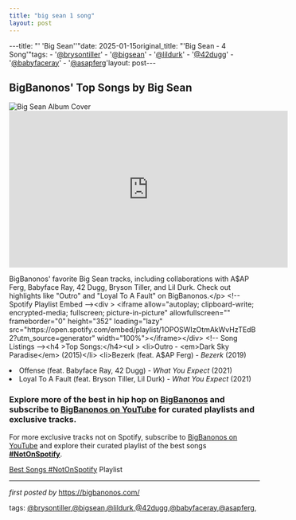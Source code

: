 ```yaml
---
title: "big sean 1 song"
layout: post
---
```

---title: "' 'Big Sean''"date: 2025-01-15original_title: "'Big Sean - 4 Song'"tags:  - '[@brysontiller](/tags/brysontiller/)'  - '[@bigsean](/tags/bigsean/)'  - '[@lildurk](/tags/lildurk/)'  - '[@42dugg](/tags/42dugg/)'  - '[@babyfaceray](/tags/babyfaceray/)'  - '[@asapferg](/tags/asapferg/)'layout: post---<h2 >BigBanonos' Top Songs by Big Sean</h2><!-- Featured Image --><div > <img src="https://i.scdn.co/image/ab67616d0000b2733a3085314f4db662c4eb8dd1" alt="Big Sean Album Cover"></div> <!-- YouTube Video Embed --><div > <iframe allow="accelerometer; autoplay; encrypted-media; gyroscope; picture-in-picture" allowfullscreen="" frameborder="0" height="315" src="https://www.youtube.com/embed/videoseries?list=PLtuNtuTatqI2gLN9WzmnXRlye-CldaVhW" width="560"></iframe></div> <!-- Search Description --><p >BigBanonos' favorite Big Sean tracks, including collaborations with A$AP Ferg, Babyface Ray, 42 Dugg, Bryson Tiller, and Lil Durk. Check out highlights like "Outro" and "Loyal To A Fault" on BigBanonos.</p> <!-- Spotify Playlist Embed --><div > <iframe allow="autoplay; clipboard-write; encrypted-media; fullscreen; picture-in-picture" allowfullscreen="" frameborder="0" height="352" loading="lazy" src="https://open.spotify.com/embed/playlist/1OPOSWIzOtmAkWvHzTEdB2?utm_source=generator" width="100%"></iframe></div> <!-- Song Listings --><h4 >Top Songs:</h4><ul > <li>Outro - <em>Dark Sky Paradise</em> (2015)</li> <li>Bezerk (feat. A$AP Ferg) - <em>Bezerk</em> (2019)</li> <li>Offense (feat. Babyface Ray, 42 Dugg) - <em>What You Expect</em> (2021)</li> <li>Loyal To A Fault (feat. Bryson Tiller, Lil Durk) - <em>What You Expect</em> (2021)</li></ul> <!-- Footer Links --><h3 >Explore more of the best in hip hop on <a href="https://bigbanonos.com/" target="_blank">BigBanonos</a> and subscribe to <a href="https://www.youtube.com/[@BigBanonos](/tags/BigBanonos/)" target="_blank">BigBanonos on YouTube</a> for curated playlists and exclusive tracks.</h3><!--Subscribe and Playlist Links--><div>    <p>For more exclusive tracks not on Spotify, subscribe to <a href="https://www.youtube.com/[@BigBanonos](/tags/BigBanonos/)" target="_blank">BigBanonos on YouTube</a> and explore their curated playlist of the best songs <strong>[#NotOnSpotify](/tags/NotOnSpotify/)</strong>.</p>    <p><a href="https://www.youtube.com/playlist?list=PLtuNtuTatqI0kFahUCbtbfenC_ET5O_tr" target="_blank">Best Songs [#NotOnSpotify](/tags/NotOnSpotify/) Playlist<br /></a></p></div><hr /><p><em>first posted by</em> <a href="https://bigbanonos.com/" rel="noopener" target="_new">https://bigbanonos.com/</a></p><p>tags: [@brysontiller](/tags/brysontiller/),[@bigsean](/tags/bigsean/),[@lildurk](/tags/lildurk/),[@42dugg](/tags/42dugg/),[@babyfaceray](/tags/babyfaceray/),[@asapferg](/tags/asapferg/),</p>